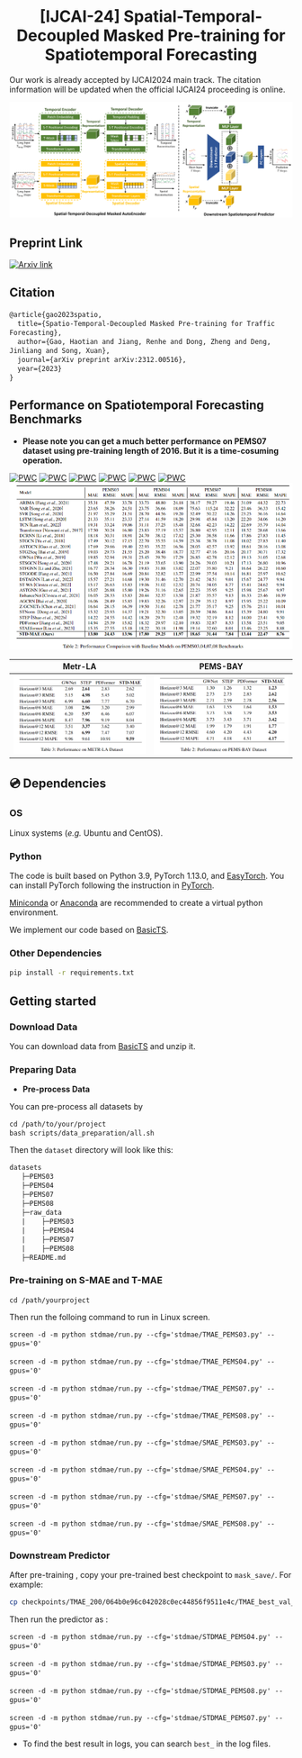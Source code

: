 

# <div align="center">[IJCAI-24] Spatial-Temporal-Decoupled Masked Pre-training for Spatiotemporal Forecasting </div>

Our work is already accepted by IJCAI2024 main track. The citation information will be updated when the official IJCAI24 proceeding is online.

![Framework](results/Framework.png)
## Preprint Link 
[![Arxiv link](https://img.shields.io/static/v1?label=arXiv&message=STD-MAE&color=red&logo=arxiv)](https://arxiv.org/abs/2312.00516)
## Citation
```
@article{gao2023spatio,
  title={Spatio-Temporal-Decoupled Masked Pre-training for Traffic Forecasting},
  author={Gao, Haotian and Jiang, Renhe and Dong, Zheng and Deng, Jinliang and Song, Xuan},
  journal={arXiv preprint arXiv:2312.00516},
  year={2023}
}
```
## Performance on Spatiotemporal Forecasting Benchmarks
* **Please note you can get a much better performance on PEMS07 dataset using pre-training length of 2016. But it is a time-cosuming operation.**

[![PWC](https://img.shields.io/endpoint.svg?url=https://paperswithcode.com/badge/spatio-temporal-decoupled-masked-pre-training/traffic-prediction-on-pemsd3)](https://paperswithcode.com/sota/traffic-prediction-on-pemsd3?p=spatio-temporal-decoupled-masked-pre-training)
[![PWC](https://img.shields.io/endpoint.svg?url=https://paperswithcode.com/badge/spatio-temporal-decoupled-masked-pre-training/traffic-prediction-on-pems04)](https://paperswithcode.com/sota/traffic-prediction-on-pems04?p=spatio-temporal-decoupled-masked-pre-training)
[![PWC](https://img.shields.io/endpoint.svg?url=https://paperswithcode.com/badge/spatio-temporal-decoupled-masked-pre-training/traffic-prediction-on-pems07)](https://paperswithcode.com/sota/traffic-prediction-on-pems07?p=spatio-temporal-decoupled-masked-pre-training)
[![PWC](https://img.shields.io/endpoint.svg?url=https://paperswithcode.com/badge/spatio-temporal-decoupled-masked-pre-training/traffic-prediction-on-pemsd8)](https://paperswithcode.com/sota/traffic-prediction-on-pemsd8?p=spatio-temporal-decoupled-masked-pre-training)
[![PWC](https://img.shields.io/endpoint.svg?url=https://paperswithcode.com/badge/spatio-temporal-decoupled-masked-pre-training/traffic-prediction-on-pems-bay)](https://paperswithcode.com/sota/traffic-prediction-on-pems-bay?p=spatio-temporal-decoupled-masked-pre-training)
[![PWC](https://img.shields.io/endpoint.svg?url=https://paperswithcode.com/badge/spatio-temporal-decoupled-masked-pre-training/traffic-prediction-on-metr-la)](https://paperswithcode.com/sota/traffic-prediction-on-metr-la?p=spatio-temporal-decoupled-masked-pre-training)
![Main results.](results/results.png)

Metr-LA             |  PEMS-BAY
:-------------------------:|:-------------------------:
![](results/performance_la.png)  |  ![](results/performance_bay.png)

## 💿 Dependencies

### OS

Linux systems (*e.g.* Ubuntu and CentOS). 

### Python

The code is built based on Python 3.9, PyTorch 1.13.0, and [EasyTorch](https://github.com/cnstark/easytorch).
You can install PyTorch following the instruction in [PyTorch](https://pytorch.org/get-started/locally/). 

[Miniconda](https://docs.conda.io/en/latest/miniconda.html) or [Anaconda](https://www.anaconda.com/) are recommended to create a virtual python environment.

We implement our code based on [BasicTS](https://github.com/zezhishao/BasicTS/tree/master).

### Other Dependencies

```bash
pip install -r requirements.txt
```



## Getting started

### Download Data

You can download data from [BasicTS](https://github.com/zezhishao/BasicTS/tree/master) and unzip it.

### Preparing Data


- **Pre-process Data**

You can pre-process all datasets by


    cd /path/to/your/project
    bash scripts/data_preparation/all.sh

Then the `dataset` directory will look like this:

```text
datasets
   ├─PEMS03
   ├─PEMS04
   ├─PEMS07
   ├─PEMS08
   ├─raw_data
   |    ├─PEMS03
   |    ├─PEMS04
   |    ├─PEMS07
   |    ├─PEMS08
   ├─README.md
```

### Pre-training on S-MAE and T-MAE

```
cd /path/yourproject
```

Then run the folloing command to run in Linux screen.

```
screen -d -m python stdmae/run.py --cfg='stdmae/TMAE_PEMS03.py' --gpus='0' 

screen -d -m python stdmae/run.py --cfg='stdmae/TMAE_PEMS04.py' --gpus='0'

screen -d -m python stdmae/run.py --cfg='stdmae/TMAE_PEMS07.py' --gpus='0' 

screen -d -m python stdmae/run.py --cfg='stdmae/TMAE_PEMS08.py' --gpus='0'

screen -d -m python stdmae/run.py --cfg='stdmae/SMAE_PEMS03.py' --gpus='0' 

screen -d -m python stdmae/run.py --cfg='stdmae/SMAE_PEMS04.py' --gpus='0'

screen -d -m python stdmae/run.py --cfg='stdmae/SMAE_PEMS07.py' --gpus='0' 

screen -d -m python stdmae/run.py --cfg='stdmae/SMAE_PEMS08.py' --gpus='0'
```



### Downstream Predictor

After pre-training , copy your pre-trained best checkpoint to `mask_save/`.
For example:



```bash
cp checkpoints/TMAE_200/064b0e96c042028c0ec44856f9511e4c/TMAE_best_val_MAE.pt mask_save/TMAE_PEMS04_864.pt
```

Then run the predictor as :

```
screen -d -m python stdmae/run.py --cfg='stdmae/STDMAE_PEMS04.py' --gpus='0' 

screen -d -m python stdmae/run.py --cfg='stdmae/STDMAE_PEMS03.py' --gpus='0' 

screen -d -m python stdmae/run.py --cfg='stdmae/STDMAE_PEMS08.py' --gpus='0'

screen -d -m python stdmae/run.py --cfg='stdmae/STDMAE_PEMS07.py' --gpus='0' 
```



* To find the best result in logs, you can search `best_` in the log files.


